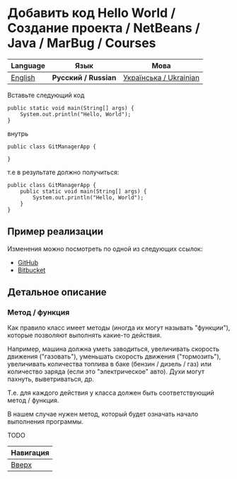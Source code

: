 # Добавить код Hello World / Создание проекта / NetBeans / Java / MarBug / Courses

| Language | Язык | Мова |
| -------- | ---- | ---- |
| [English](README.md) | **Русский / Russian** | [Українська / Ukrainian](README.uk.md) |

Вставьте следующий код

    public static void main(String[] args) {
        System.out.println("Hello, World");
    }

внутрь

    public class GitManagerApp {

    }

т.е в результате должно получиться:

    public class GitManagerApp {
        public static void main(String[] args) {
            System.out.println("Hello, World");
        }
    }

## Пример реализации ##

Изменения можно посмотреть по одной из следующих ссылок:

* [GitHub](https://github.com/marbug/courses-marbug-java/blob/v0.5_add-hello-world-code/git-manager-app/GitManagerApp/src/main/java/com/mycompany/gitmanagerapp/GitManagerApp.java)
* [Bitbucket](https://bitbucket.org/marbug/courses-marbug-java/src/d592cefd1b637a1e54531c902037c6788d3052f6/git-manager-app/GitManagerApp/src/main/java/com/mycompany/gitmanagerapp/GitManagerApp.java?at=v0.5_add-hello-world-code&fileviewer=file-view-default)

## Детальное описание ##

### Метод / функция ###

Как правило класс имеет методы (иногда их могут называть "функции"), которые позволяют выполнять какие-то действия.

Например, машина должна уметь заводиться, увеличивать скорость движения ("газовать"), уменьшать скорость движения ("тормозить"), увеличивать количества топлива в баке (бензин / дизель / газ) или количество заряда (если это "электрическое" авто). Духи могут пахнуть, выветриваться, др.

Т.е. для каждого действия у класса должен быть соответствующий метод / функция.

В нашем случае нужен метод, который будет означать начало выполнения программы.  

TODO

| Навигация                |
| ------------------------ |
| [Вверх](../README.ru.md) |

